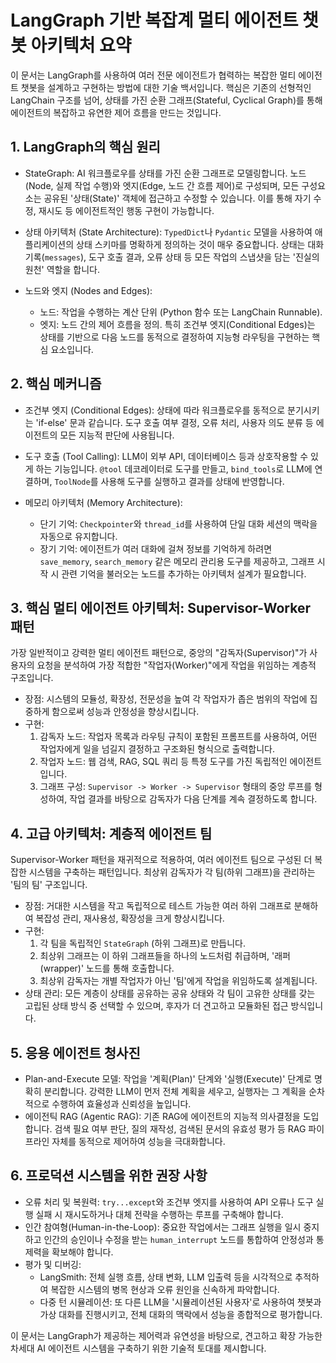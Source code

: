 # LangGraph 기반 복잡계 멀티 에이전트 챗봇 아키텍처 요약

이 문서는 LangGraph를 사용하여 여러 전문 에이전트가 협력하는 복잡한 멀티 에이전트 챗봇을 설계하고 구현하는 방법에 대한 기술 백서입니다. 핵심은 기존의 선형적인 LangChain 구조를 넘어, 상태를 가진 순환 그래프(Stateful, Cyclical Graph)를 통해 에이전트의 복잡하고 유연한 제어 흐름을 만드는 것입니다.

## 1. LangGraph의 핵심 원리

- StateGraph: AI 워크플로우를 상태를 가진 순환 그래프로 모델링합니다. 노드(Node, 실제 작업 수행)와 엣지(Edge, 노드 간 흐름 제어)로 구성되며, 모든 구성요소는 공유된 '상태(State)' 객체에 접근하고 수정할 수 있습니다. 이를 통해 자기 수정, 재시도 등 에이전트적인 행동 구현이 가능합니다.

- 상태 아키텍처 (State Architecture): `TypedDict`나 `Pydantic` 모델을 사용하여 애플리케이션의 상태 스키마를 명확하게 정의하는 것이 매우 중요합니다. 상태는 대화 기록(`messages`), 도구 호출 결과, 오류 상태 등 모든 작업의 스냅샷을 담는 '진실의 원천' 역할을 합니다.

- 노드와 엣지 (Nodes and Edges):
    - 노드: 작업을 수행하는 계산 단위 (Python 함수 또는 LangChain Runnable).
    - 엣지: 노드 간의 제어 흐름을 정의. 특히 조건부 엣지(Conditional Edges)는 상태를 기반으로 다음 노드를 동적으로 결정하여 지능형 라우팅을 구현하는 핵심 요소입니다.

## 2. 핵심 메커니즘

- 조건부 엣지 (Conditional Edges): 상태에 따라 워크플로우를 동적으로 분기시키는 'if-else' 문과 같습니다. 도구 호출 여부 결정, 오류 처리, 사용자 의도 분류 등 에이전트의 모든 지능적 판단에 사용됩니다.

- 도구 호출 (Tool Calling): LLM이 외부 API, 데이터베이스 등과 상호작용할 수 있게 하는 기능입니다. `@tool` 데코레이터로 도구를 만들고, `bind_tools`로 LLM에 연결하며, `ToolNode`를 사용해 도구를 실행하고 결과를 상태에 반영합니다.

- 메모리 아키텍처 (Memory Architecture):
    - 단기 기억: `Checkpointer`와 `thread_id`를 사용하여 단일 대화 세션의 맥락을 자동으로 유지합니다.
    - 장기 기억: 에이전트가 여러 대화에 걸쳐 정보를 기억하게 하려면 `save_memory`, `search_memory` 같은 메모리 관리용 도구를 제공하고, 그래프 시작 시 관련 기억을 불러오는 노드를 추가하는 아키텍처 설계가 필요합니다.

## 3. 핵심 멀티 에이전트 아키텍처: Supervisor-Worker 패턴

가장 일반적이고 강력한 멀티 에이전트 패턴으로, 중앙의 "감독자(Supervisor)"가 사용자의 요청을 분석하여 가장 적합한 "작업자(Worker)"에게 작업을 위임하는 계층적 구조입니다.

- 장점: 시스템의 모듈성, 확장성, 전문성을 높여 각 작업자가 좁은 범위의 작업에 집중하게 함으로써 성능과 안정성을 향상시킵니다.
- 구현:
    1.  감독자 노드: 작업자 목록과 라우팅 규칙이 포함된 프롬프트를 사용하여, 어떤 작업자에게 일을 넘길지 결정하고 구조화된 형식으로 출력합니다.
    2.  작업자 노드: 웹 검색, RAG, SQL 쿼리 등 특정 도구를 가진 독립적인 에이전트입니다.
    3.  그래프 구성: `Supervisor -> Worker -> Supervisor` 형태의 중앙 루프를 형성하여, 작업 결과를 바탕으로 감독자가 다음 단계를 계속 결정하도록 합니다.

## 4. 고급 아키텍처: 계층적 에이전트 팀

Supervisor-Worker 패턴을 재귀적으로 적용하여, 여러 에이전트 팀으로 구성된 더 복잡한 시스템을 구축하는 패턴입니다. 최상위 감독자가 각 팀(하위 그래프)을 관리하는 '팀의 팀' 구조입니다.

- 장점: 거대한 시스템을 작고 독립적으로 테스트 가능한 여러 하위 그래프로 분해하여 복잡성 관리, 재사용성, 확장성을 크게 향상시킵니다.
- 구현:
    1.  각 팀을 독립적인 `StateGraph` (하위 그래프)로 만듭니다.
    2.  최상위 그래프는 이 하위 그래프들을 하나의 노드처럼 취급하며, '래퍼(wrapper)' 노드를 통해 호출합니다.
    3.  최상위 감독자는 개별 작업자가 아닌 '팀'에게 작업을 위임하도록 설계됩니다.
- 상태 관리: 모든 계층이 상태를 공유하는 공유 상태와 각 팀이 고유한 상태를 갖는 고립된 상태 방식 중 선택할 수 있으며, 후자가 더 견고하고 모듈화된 접근 방식입니다.

## 5. 응용 에이전트 청사진

- Plan-and-Execute 모델: 작업을 '계획(Plan)' 단계와 '실행(Execute)' 단계로 명확히 분리합니다. 강력한 LLM이 먼저 전체 계획을 세우고, 실행자는 그 계획을 순차적으로 수행하여 효율성과 신뢰성을 높입니다.
- 에이전틱 RAG (Agentic RAG): 기존 RAG에 에이전트의 지능적 의사결정을 도입합니다. 검색 필요 여부 판단, 질의 재작성, 검색된 문서의 유효성 평가 등 RAG 파이프라인 자체를 동적으로 제어하여 성능을 극대화합니다.

## 6. 프로덕션 시스템을 위한 권장 사항

- 오류 처리 및 복원력: `try...except`와 조건부 엣지를 사용하여 API 오류나 도구 실행 실패 시 재시도하거나 대체 전략을 수행하는 루프를 구축해야 합니다.
- 인간 참여형(Human-in-the-Loop): 중요한 작업에서는 그래프 실행을 일시 중지하고 인간의 승인이나 수정을 받는 `human_interrupt` 노드를 통합하여 안정성과 통제력을 확보해야 합니다.
- 평가 및 디버깅:
    - LangSmith: 전체 실행 흐름, 상태 변화, LLM 입출력 등을 시각적으로 추적하여 복잡한 시스템의 병목 현상과 오류 원인을 신속하게 파악합니다.
    - 다중 턴 시뮬레이션: 또 다른 LLM을 '시뮬레이션된 사용자'로 사용하여 챗봇과 가상 대화를 진행시키고, 전체 대화의 맥락에서 성능을 종합적으로 평가합니다.

이 문서는 LangGraph가 제공하는 제어력과 유연성을 바탕으로, 견고하고 확장 가능한 차세대 AI 에이전트 시스템을 구축하기 위한 기술적 토대를 제시합니다. 